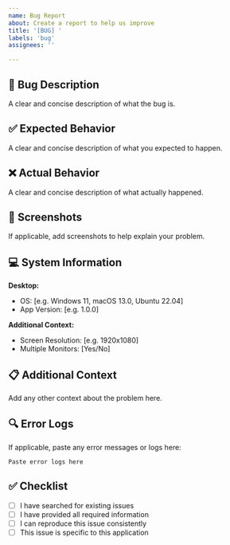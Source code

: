 ```yaml
---
name: Bug Report
about: Create a report to help us improve
title: '[BUG] '
labels: 'bug'
assignees: ''

---
```


## 🐛 Bug Description

A clear and concise description of what the bug is.

## ✅ Expected Behavior

A clear and concise description of what you expected to happen.

## ❌ Actual Behavior

A clear and concise description of what actually happened.

## 📸 Screenshots

If applicable, add screenshots to help explain your problem.

## 💻 System Information

**Desktop:**
- OS: [e.g. Windows 11, macOS 13.0, Ubuntu 22.04]
- App Version: [e.g. 1.0.0]

**Additional Context:**
- Screen Resolution: [e.g. 1920x1080]
- Multiple Monitors: [Yes/No]

## 📋 Additional Context

Add any other context about the problem here.

## 🔍 Error Logs

If applicable, paste any error messages or logs here:

```
Paste error logs here
```

## ✅ Checklist

- [ ] I have searched for existing issues
- [ ] I have provided all required information
- [ ] I can reproduce this issue consistently
- [ ] This issue is specific to this application